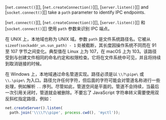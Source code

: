 
[`net.connect()`][], [`net.createConnection()`][], [`server.listen()`][] and
[`socket.connect()`][] take a `path` parameter to identify IPC endpoints.


[`net.connect()`][], [`net.createConnection()`][], [`server.listen()`][] 和
[`socket.connect()`][] 使用 `path` 参数来识别 IPC 端点。

在 UNIX 上，本地域也称为 UNIX 域。参数 `path` 是文件系统路径名。它被从 `sizeof(sockaddr_un.sun_path) - 1` 处被截断，其长度因操作系统不同而在 91 至 107 字节之间变化。典型值在 Linux 上为 107，在 macOS 上为 103。该路径受到与创建文件相同的命名约定和权限检查。它将在文件系统中可见，并且将持续到取消链接的时候。

在 Windows 上，本地域通过命名管道实现。路径必须是以 `\\?\pipe\` 或 `\\.\pipe\` 为入口。路径允许任何字符，但后面的字符可能会对管道名称进行一些处理，例如解析 `..` 序列。尽管如此，管道空间是平面的。管道不会持续，当最后一次引用关闭时，管道就会被删除。不要忘了 JavaScript 字符串转义需要使用双反斜杠指定路径，例如：

```js
net.createServer().listen(
  path.join('\\\\?\\pipe', process.cwd(), 'myctl'));
```

